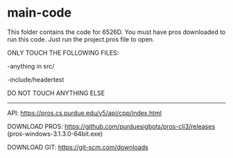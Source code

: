 # main-code
This folder contains the code for 6526D. 
You must have pros downloaded to run this code. Just run the project.pros file to open.

ONLY TOUCH THE FOLLOWING FILES:

  -anything in src/
  
  -include/headertest
  
DO NOT TOUCH ANYTHING ELSE

-------------------------------------------------------------------------------------------

API: https://pros.cs.purdue.edu/v5/api/cpp/index.html

DOWNLOAD PROS: https://github.com/purduesigbots/pros-cli3/releases (pros-windows-3.1.3.0-64bit.exe)

DOWNLOAD GIT: https://git-scm.com/downloads
